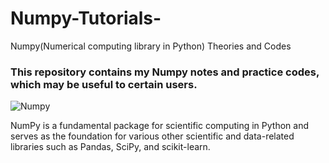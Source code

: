 # Numpy-Tutorials-
Numpy(Numerical computing library in Python) Theories and Codes

### This repository contains my Numpy notes and practice codes, which may be useful to certain users.

![Numpy](https://d1jnx9ba8s6j9r.cloudfront.net/blog/wp-content/uploads/2017/07/Python-Numpy_05.gif)


NumPy is a fundamental package for scientific computing in Python and serves as the foundation for various other scientific and data-related libraries such as Pandas, SciPy, and scikit-learn.
